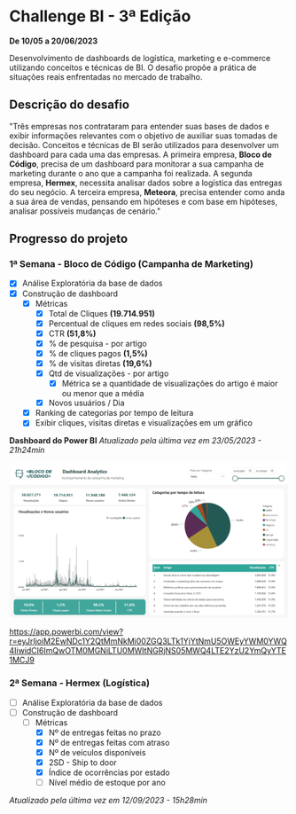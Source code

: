 # Challenge BI - 3ª Edição

**De 10/05 a 20/06/2023**

Desenvolvimento de dashboards de logística, marketing e e-commerce utilizando conceitos e técnicas de BI.
O desafio propõe a prática de situações reais enfrentadas no mercado de trabalho. 

## Descrição do desafio

"Três empresas nos contrataram para entender suas bases de dados e exibir informações relevantes com o objetivo de auxiliar suas tomadas de decisão.
Conceitos e técnicas de BI serão utilizados para desenvolver um dashboard para cada uma das empresas.
A primeira empresa, **Bloco de Código**, precisa de um dashboard para monitorar a sua campanha de marketing durante o ano que a campanha foi realizada.
A segunda empresa, **Hermex**, necessita analisar dados sobre a logística das entregas do seu negócio.
A terceira empresa, **Meteora**, precisa entender como anda a sua área de vendas, pensando em hipóteses e com base em hipóteses, analisar possíveis mudanças de cenário."

## Progresso do projeto

### 1ª Semana - Bloco de Código (Campanha de Marketing)
  - [x] Análise Exploratória da base de dados
  - [x] Construção de dashboard 
    - [x] Métricas
      - [x] Total de Cliques **(19.714.951)**
      - [x] Percentual de cliques em redes sociais **(98,5%)**
      - [x] CTR **(51,8%)**
      - [x] % de pesquisa - por artigo
      - [x] % de cliques pagos **(1,5%)**
      - [x] % de visitas diretas **(19,6%)**
      - [x] Qtd de visualizações - por artigo
        - [x] Métrica se a quantidade de visualizações do artigo é maior ou menor que a média
      - [x] Novos usuários / Dia
    - [x] Ranking de categorias por tempo de leitura
    - [x] Exibir cliques, visitas diretas e visualizações em um gráfico

**Dashboard do Power BI**
*Atualizado pela última vez em 23/05/2023 - 21h24min*

![Dashboard - Bloco de Código](https://github.com/willyferreira/Alura_Challenge_BI_3/blob/243069b39aba55934a4c8cdeb9468704cf6296eb/bloco_de_codigo/dashboard_v2023_05_2023_v2.png)

 https://app.powerbi.com/view?r=eyJrIjoiM2EwNDc1Y2QtMmNkMi00ZGQ3LTk1YjYtNmU5OWEyYWM0YWQ4IiwidCI6ImQwOTM0MGNiLTU0MWItNGRjNS05MWQ4LTE2YzU2YmQyYTE1MCJ9

### 2ª Semana - Hermex (Logística)
  - [ ] Análise Exploratória da base de dados
  - [ ] Construção de dashboard 
    - [ ] Métricas
      - [x] Nº de entregas feitas no prazo
      - [x] Nº de entregas feitas com atraso
      - [x] Nº de veículos disponíveis
      - [x] 2SD - Ship to door
      - [x] Índice de ocorrências por estado
      - [ ] Nível médio de estoque por ano

*Atualizado pela última vez em 12/09/2023 - 15h28min*

